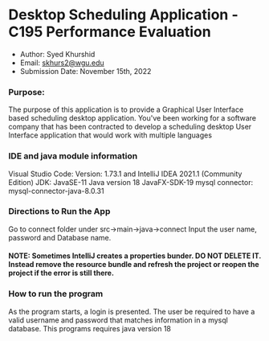 # Desktop Scheduling Application - C195 Performance Evaluation

- Author: Syed Khurshid
- Email: skhurs2@wgu.edu
- Submission Date: November 15th, 2022

### Purpose:

The purpose of this application is to provide a Graphical User Interface based scheduling desktop application.
You've been working for a software company that has been contracted to develop a scheduling desktop User Interface application that would work with multiple languages

### IDE and java module information

Visual Studio Code: Version: 1.73.1 and IntelliJ IDEA 2021.1 (Community Edition)
JDK: JavaSE-11
Java version 18
JavaFX-SDK-19
mysql connector: mysql-connector-java-8.0.31


### Directions to Run the App
Go to connect folder under src->main->java->connect
Input the user name, password and Database name.

#### NOTE: Sometimes IntelliJ creates a properties bunder. DO NOT DELETE IT. Instead remove the resource bundle and refresh the project or reopen the project if the error is still there. 


### How to run the program

As the program starts, a login is presented. The user be required to have a valid username and password that matches information in a mysql database. 
This programs requires java version 18
